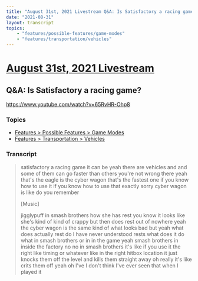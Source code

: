 ```yaml
---
title: "August 31st, 2021 Livestream Q&A: Is Satisfactory a racing game?"
date: "2021-08-31"
layout: transcript
topics:
    - "features/possible-features/game-modes"
    - "features/transportation/vehicles"
---
```

# [August 31st, 2021 Livestream](../2021-08-31.md)
## Q&A: Is Satisfactory a racing game?
https://www.youtube.com/watch?v=65RvHR-Ohp8

### Topics
* [Features > Possible Features > Game Modes](../topics/features/possible-features/game-modes.md)
* [Features > Transportation > Vehicles](../topics/features/transportation/vehicles.md)

### Transcript

> satisfactory a racing game it can be yeah there are vehicles and and some of them can go faster than others you're not wrong there yeah that's the eagle is the cyber wagon that's the fastest one if you know how to use it if you know how to use that exactly sorry cyber wagon is like do you remember
>
> [Music]
>
> jigglypuff in smash brothers how she has rest you know it looks like she's kind of kind of crappy but then does rest out of nowhere yeah the cyber wagon is the same kind of what looks bad but yeah what does actually rest do I have never understood rests what does it do what in smash brothers or in in the game yeah smash brothers in inside the factory no no in smash brothers it's like if you use it the right like timing or whatever like in the right hitbox location it just knocks them off the level and kills them straight away oh really it's like crits them off yeah oh I've I don't think I've ever seen that when I played it
